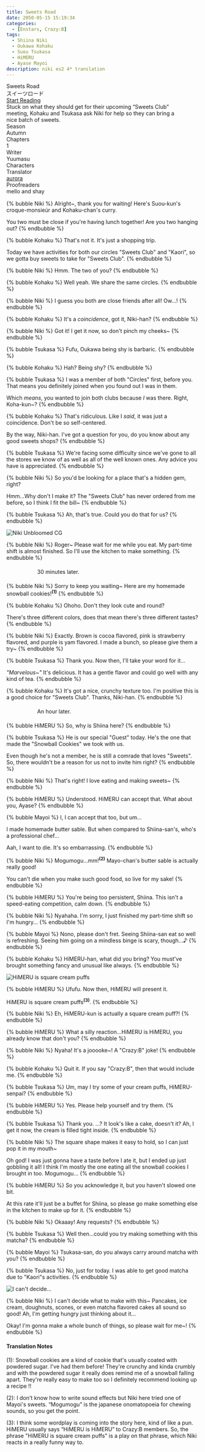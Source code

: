 ```yaml
---
title: Sweets Road
date: 2050-05-15 15:19:34
categories:
  - [Enstars, Crazy:B]
tags:
  - Shiina Niki
  - Oukawa Kohaku
  - Suou Tsukasa
  - HiMERU
  - Ayase Mayoi
description: niki es2 4* translation
---
```


<div class="preview-wrapper reverse" style="--storyColor: #hex;--storyColor-rgb: r,g,b;--storyColor-h: hue;--storyColor-s: saturation%;--storyColor-l: lightness%;">
  <div class="grid-wrapper">
      <div class="preview-background" style="background-image: url('https://res.cloudinary.com/djq41tb84/image/upload/v1709341533/translation%20site/masterlist/cusrlzuvb8kp45fj6ph2.png')"></div>
      <div class="preview-box" style="background: calc(var(--card-background) + 2%)">
          <div class="title-area">
              <div class="title-area__title">Sweets Road</div>
              <div class="title-area__subtitle">スイーツロード</div>
              <div class="title-area__start"><a href="/2050/05/15/sweetsroad/">Start Reading</a></div>
          </div>
          <div class="info-area">
              <div class="synopsis" style="width: 90%;">
                Stuck on what they should get for their upcoming “Sweets Club” meeting, Kohaku and Tsukasa ask Niki for help so they can bring a nice batch of sweets.
              </div>
              <div class="info">
                  <div class="info-item season">
                      <div class="label">
                          Season
                      </div>
                      <div class="value">
                        Autumn
                      </div>
                  </div>
                  <div class="info-item chapters">
                      <div class="label">
                          Chapters
                      </div>
                      <div class="value">
                          1
                      </div>
                  </div>
                  <div class="info-item writer">
                      <div class="label">
                          Writer
                      </div>
                      <div class="value">
                        Yuumasu
                      </div>
                  </div>
                  <div class="info-item characters">
                      <div class="label">
                          Characters
                      </div>
                      <div class="value">
                      <a href="/tags/Shiina-Niki/" character="Niki" title="Niki"></a>
                      <a href="/tags/Oukawa-Kohaku/" character="Kohaku" title="Kohaku"></a>
                      <a href="/tags/Suou-Tsukasa/" character="Tsukasa" title="Tsukasa"></a>
                      <a href="/tags/HiMERU" character="HiMERU" title="HiMERU"></a>
                      <a href="/tags/Ayase-Mayoi/" character="Mayoi" title="Mayoi"></a>
                        <!-- 
                          <a href="/tags/[CHARACTER_LAST_NAME]-[CHARACTER_FIRST_NAME]/" character="[CHARACTER_FIRST_AME]" title="[CHARACTER_FIRST_NAME]"></a>
                         -->
                         <!-- COPY AND PASTE THE ABOVE FOR EACH CHARACTER THAT APPEARS IN THE STORY -->
                      </div>
                  </div>
                  <div class="info-item tl">
                      <div class="label">
                          Translator
                      </div>
                      <div class="value">
                          <a href="https://twitter.com/azurecrystalz">aurora</a>
                      </div>
                  </div>
                  <div class="info-item pr">
                      <div class="label">
                          Proofreaders
                      </div>
                      <div class="value">
                      mello and shay
                          <!-- PROOFREADER LIST (IF ANY) -->
                      </div>
                  </div>
              </div>
          </div>
      </div>
  </div>
</div>

<!-- more -->

<div style="margin-top: 3%">
  <style>
    .hint--error.hint--top-left:before, .hint--error.hint--top-right:before, .hint--error.hint--top:before {
    border-top-color: #6a3446;
    }
    .hint--error:after {
    background-color: #6a3446;
    text-shadow: 0 -1px 0px #592726;
    }
    [character] {
      --dark-mode: hsl(var(--hue), 30%, 30%);
      display: flex;
    }
    [character]::before {
      position: absolute;
      margin-left: 75px;
    }
    [character] p {
      max-width: calc(100% - 75px);
      margin-left: 75px;
      color: inherit;
    }
    :root[theme='dark'] [character] p {
      background: var(--dark-mode);
    }
    :root[theme='light'] [character] p {
      background: var(--light-mode);
    }
    :root[theme='dark'] [character] p .thought {
      color: #9f9fff;
    }
    [character] p:first-child {
      margin-top: 20px;
      border-top-left-radius: 0px;
    }
    [character] p:first-child::before {
      position: absolute;
      left: 0;
    }
    [character]::after {
      display: none;
      left: 65px;
      top: 37px;
    }
    .msr-narration {
      display: flex;
      align-items: center;
      margin: 20px 0px;
      gap: 5px;
    }
    .msr-narration::before {
      content: "";
      display: inline-block;
      background: var(--article-text);
      height: 1px;
      width: 15%;
    }
    .msr-narration p {
      margin: 0;
    }
    @media (max-width: 650px) {
    [character] p {
        margin:0 0 .4em 65px;
        padding: .72em;
        margin-left: 55px !important;
    }
    [character]::before,[character][hidden]::before,[character][unknown]::before {
        margin-left: 70px;
        margin-left: 55px !important;
    }
}    
  </style>

{% bubble Niki %}
Alright~, thank you for waiting! Here's Suou-kun's croque-monsieúr and Kohaku-chan's curry.

You two must be close if you're having lunch together! Are you two hanging out?
{% endbubble %}

{% bubble Kohaku %}
That's not it. It's just a shopping trip.

Today we have activities for both our circles "Sweets Club" and "Kaori", so we gotta buy sweets to take for "Sweets Club".
{% endbubble %}

{% bubble Niki %}
Hmm. The two of you?
{% endbubble %}

{% bubble Kohaku %}
Well yeah. We share the same circles.
{% endbubble %}

{% bubble Niki %}
I guess you both are close friends after all! Ow...!
{% endbubble %}

{% bubble Kohaku %}
It's a _coincidence_, got it, Niki-han?
{% endbubble %}

{% bubble Niki %}
Got it! I get it now, so don't pinch my cheeks~
{% endbubble %}

{% bubble Tsukasa %}
Fufu, Oukawa being shy is barbaric.
{% endbubble %}

{% bubble Kohaku %}
Hah? Being shy?
{% endbubble %}

{% bubble Tsukasa %}
I was a member of both "Circles" first, before you. That means you definitely joined when you found out I was in them.

Which _means_, you wanted to join both clubs because _I_ was there. Right, Koha-kun~?
{% endbubble %}

{% bubble Kohaku %}
That's ridiculous. Like I _said_, it was just a coincidence. Don't be so self-centered.

By the way, Niki-han. I've got a question for you, do you know about any good sweets shops?
{% endbubble %}

{% bubble Tsukasa %}
We're facing some difficulty since we've gone to all the stores we know of as well as all of the well known ones. Any advice you have is appreciated.
{% endbubble %}

{% bubble Niki %}
So you'd be looking for a place that's a hidden gem, right?

Hmm...Why don't I make it? The "Sweets Club" has never ordered from me before, so I think I fit the bill~
{% endbubble %}

{% bubble Tsukasa %}
Ah, that's true. Could you do that for us?
{% endbubble %}

![Niki Unbloomed CG](https://64.media.tumblr.com/8379668c0c7370690e3bf29d5f230020/5e121996eb7f828b-c2/s2048x3072/0a61cb6d1112e65bab1e854d274b90ea52877c58.png)

{% bubble Niki %}
Roger~ Please wait for me while you eat. My part-time shift is almost finished. So I'll use the kitchen to make something.
{% endbubble %}

<div class="msr-narration">
    <p>30 minutes later.</p>
  </div>

{% bubble Niki %}
Sorry to keep you waiting~ Here are my homemade snowball cookies!<sup>**(1)**</sup>
{% endbubble %}

{% bubble Kohaku %}
Ohoho. Don't they look cute and round?

There's three different colors, does that mean there's three different tastes?
{% endbubble %}

{% bubble Niki %}
Exactly. Brown is cocoa flavored, pink is strawberry flavored, and purple is yam flavored. I made a bunch, so please give them a try~
{% endbubble %}

{% bubble Tsukasa %}
Thank you. Now then, I'll take your word for it...

_"Marvelous~"_ It's delicious. It has a gentle flavor and could go well with any kind of tea.
{% endbubble %}

{% bubble Kohaku %}
It's got a nice, crunchy texture too. I'm positive this is a good choice for "Sweets Club". Thanks, Niki-han.
{% endbubble %}

<div class="msr-narration">
    <p>An hour later.</p>
  </div>

{% bubble HiMERU %}
So, why is Shiina here?
{% endbubble %}

{% bubble Tsukasa %}
He is our special "Guest" today. He's the one that made the "Snowball Cookies" we took with us.

Even though he's not a member, he is still a comrade that loves "Sweets". So, there wouldn't be a reason for us not to invite him right?
{% endbubble %}

{% bubble Niki %}
That's right! I love eating and making sweets~
{% endbubble %}

{% bubble HiMERU %}
Understood. HiMERU can accept that. What about you, Ayase?
{% endbubble %}

{% bubble Mayoi %}
I, I can accept that too, but um...

I made homemade butter sable. But when compared to Shiina-san's, who's a professional chef...

Aah, I want to die. It's so embarrassing.
{% endbubble %}

{% bubble Niki %}
Mogumogu...mm!<sup>**(2)**</sup> Mayo-chan's butter sable is actually really good!

You can't die when you make such good food, so live for my sake!
{% endbubble %}

{% bubble HiMERU %}
You're being too persistent, Shiina. This isn't a speed-eating competition, calm down.
{% endbubble %}

{% bubble Niki %}
Nyahaha. I'm sorry, I just finished my part-time shift so I'm hungry...
{% endbubble %}

{% bubble Mayoi %}
Nono, please don't fret. Seeing Shiina-san eat so well is refreshing. Seeing him going on a mindless binge is scary, though...♪
{% endbubble %}

{% bubble Kohaku %}
HiMERU-han, what did you bring? You must've brought something fancy and unusual like always.
{% endbubble %}

![HiMERU is square cream puffs](https://64.media.tumblr.com/49bf2527017a411bb0d241dea275fcd6/5e121996eb7f828b-0a/s2048x3072/bc3dbc06a2c36452b8e5a0548f21d7f55214ae6e.png)

{% bubble HiMERU %}
Ufufu. Now then, HiMERU will present it.

HiMERU is square cream puffs<sup>**(3)**</sup>.
{% endbubble %}

{% bubble Niki %}
Eh, HiMERU-kun is actually a square cream puff?!
{% endbubble %}

{% bubble HiMERU %}
What a silly reaction...HiMERU is HiMERU, you already know that don't you?
{% endbubble %}

{% bubble Niki %}
Nyaha! It's a jooooke~! A "Crazy:B" joke!
{% endbubble %}

{% bubble Kohaku %}
Quit it. If you say "Crazy:B", then that would include me.
{% endbubble %}

{% bubble Tsukasa %}
Um, may I try some of your cream puffs, HiMERU-senpai?
{% endbubble %}

{% bubble HiMERU %}
Yes. Please help yourself and try them.
{% endbubble %}

{% bubble Tsukasa %}
Thank you.
...? It look's like a cake, doesn't it? Ah, I get it now, the cream is filled tight inside.
{% endbubble %}

{% bubble Niki %}
The square shape makes it easy to hold, so I can just pop it in my mouth~

Oh god! I was just gonna have a taste before I ate it, but I ended up just gobbling it all! I think I'm mostly the one eating all the snowball cookies I brought in too. Mogumogu...
{% endbubble %}

{% bubble HiMERU %}
So you acknowledge it, but you haven't slowed one bit.

At this rate it'll just be a buffet for Shiina, so please go make something else in the kitchen to make up for it.
{% endbubble %}

{% bubble Niki %}
Okaaay! Any requests?
{% endbubble %}

{% bubble Tsukasa %}
Well then...could you try making something with this matcha?
{% endbubble %}

{% bubble Mayoi %}
Tsukasa-san, do you always carry around matcha with you?
{% endbubble %}

{% bubble Tsukasa %}
No, just for today. I was able to get good matcha due to "Kaori"s activities.
{% endbubble %}

![I can't decide...](https://64.media.tumblr.com/32a6ceb2221b4f5e58adecfc72050eb9/5e121996eb7f828b-f0/s2048x3072/b28145a66a3743252601cc8bdc61c2a248505fec.png)

{% bubble Niki %}
I can't decide what to make with this~ Pancakes, ice cream, doughnuts, scones, or even matcha flavored cakes all sound so good! Ah, I'm getting hungry just thinking about it...

Okay! I'm gonna make a whole bunch of things, so please wait for me~!
{% endbubble %}

<!-- Translation notes -->

<h4>Translation Notes</h4>

(1): Snowball cookies are a kind of cookie that's usually coated with powdered sugar. I've had them before! They're crunchy and kinda crumbly and with the powdered sugar it really does remind me of a snowball falling apart. They're really easy to make too so I definitely recommend looking up a recipe !!

(2): I don't know how to write sound effects but Niki here tried one of Mayoi's sweets. “Mogumogu” is the japanese onomatopoeia for chewing sounds, so you get the point.

(3): I think some wordplay is coming into the story here, kind of like a pun. HiMERU usually says “HiMERU is HiMERU” to Crazy:B members. So, the phrase "HiMERU is square cream puffs" is a play on that phrase, which Niki reacts in a really funny way to.

  <!-- CONTENT GOES HERE -->

  <!-- 
  SPEECH BUBBLE FORMAT: 
  {% bubble [CHARACTER_FIRST_NAME] [ATTRIBUTE(optional)]}
    DIALOGUE TEXT HERE

    ADD A LINE SPACE FOR A NEW LINE

    <th>EMBED THOUGHT DIALOGUE WITH THESE TAGS</th>
  {% endbubble %}
  -->

  </div>
